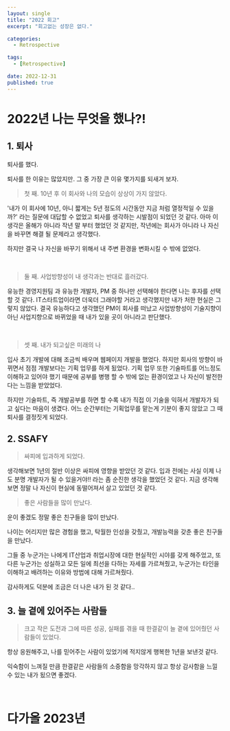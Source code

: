 ```yaml
---
layout: single
title: "2022 회고"
excerpt: "회고없는 성장은 없다."

categories:
  - Retrospective

tags:
  - [Retrospective]

date: 2022-12-31
published: true
---
```


# 2022년 나는 무엇을 했나?!

## 1. 퇴사

퇴사를 했다.

퇴사를 한 이유는 많았지만. 그 중 가장 큰 이유 몇가지를 되새겨 보자.

> 첫 째. 10년 후 이 회사와 나의 모습이 상상이 가지 않았다.

'내가 이 회사에 10년, 아니 짧게는 5년 정도의 시간동안 지금 처럼 열정적일 수 있을까?' 라는 질문에 대답할 수 없었고 퇴사를 생각하는 시발점이 되었던 것 같다. 아마 이 생각은 올해가 아니라 작년 말 부터 했었던 것 같지만, 작년에는 회사가 아니라 나 자신을 바꾸면 해결 될 문제라고 생각했다.

하지만 결국 나 자신을 바꾸기 위해서 내 주변 환경을 변화시킬 수 밖에 없었다.

<br>

> 둘 째. 사업방향성이 내 생각과는 반대로 흘러갔다.

유능한 경영지원팀 과 유능한 개발자, PM 중 하나만 선택해야 한다면 나는 후자를 선택할 것 같다. IT스타트업이라면 더욱더 그래야할 거라고 생각했지만 내가 처한 현실은 그렇지 않았다. 결국 유능하다고 생각했던 PM이 회사를 떠났고 사업방향성이 기술지향이 아닌 사업지향으로 바뀌었을 때 내가 있을 곳이 아니라고 판단했다.

<br>

> 셋 째. 내가 되고싶은 미래의 나

입사 초기 개발에 대해 조금씩 배우며 웹페이지 개발을 했었다. 하지만 회사의 방향이 바뀌면서 점점 개발보다는 기획 업무를 하게 됬었다. 기획 업무 또한 기술파트를 어느정도 이해하고 있어야 했기 때문에 공부를 병행 할 수 밖에 없는 환경이었고 나 자신이 발전한다는 느낌을 받았었다.

하지만 기술파트, 즉 개발공부를 하면 할 수록 내가 직접 이 기술을 익혀서 개발자가 되고 싶다는 마음이 생겼다. 어느 순간부터는 기획업무를 맡는게 기분이 좋지 않았고 그 때 퇴사를 결정짓게 되었다.

## 2. SSAFY

> 싸피에 입과하게 되었다.

생각해보면 1년의 절반 이상은 싸피에 영향을 받았던 것 같다.
입과 전에는 사실 이제 나도 분명 개발자가 될 수 있을거야!! 라는 좀 순진한 생각을 했었던 것 같다. 지금 생각해보면 정말 나 자신이 현실에 동떨어져서 살고 있었던 것 같다.
<br>

> 좋은 사람들을 많이 만났다.

운이 좋겠도 정말 좋은 친구들을 많이 만났다.

나이는 어리지만 많은 경험을 했고, 탁월한 인성을 갖췄고, 개발능력을 갖춘 좋은 친구들을 만났다.

그들 중 누군가는 나에게 IT산업과 취업시장에 대한 현실적인 시야를 갖게 해주었고, 또 다른 누군가는 성실하고 모든 일에 최선을 다하는 자세를 가르쳐줬고, 누군가는 타인을 이해하고 배려하는 이유와 방법에 대해 가르쳐줬다.

감사하게도 덕분에 조금은 더 나은 내가 된 것 같다..
<br>

## 3. 늘 곁에 있어주는 사람들

> 크고 작은 도전과 그에 따른 성공, 실패를 겪을 때 한결같이 늘 곁에 있어줬던 사람들이 있었다.

항상 응원해주고, 나를 믿어주는 사람이 있었기에 적지않게 행복한 1년을 보낸것 같다.

익숙함이 느껴질 만큼 한결같은 사람들의 소중함을 망각하지 않고 항상 감사함을 느낄 수 있는 내가 됬으면 좋겠다.

<br>

# 다가올 2023년
